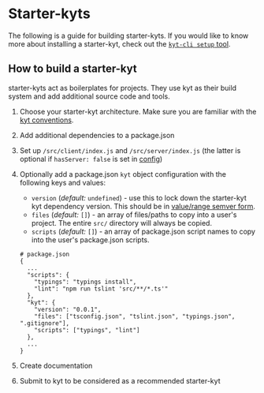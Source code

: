# Starter-kyts

The following is a guide for building starter-kyts. If you would like to know more about installing a starter-kyt, check out the [`kyt-cli setup` tool](/docs/kytCli.md).

## How to build a starter-kyt
starter-kyts act as boilerplates for projects. They use kyt as their build system and add additional source code and tools.

1. Choose your starter-kyt architecture. Make sure you are familiar with the [kyt conventions](/docs/conventions.md).

2. Add additional dependencies to a package.json

3. Set up `/src/client/index.js` and `/src/server/index.js` (the latter is optional if `hasServer: false` is set in [config](/docs/kytConfig.md))

4. Optionally add a package.json `kyt` object configuration with the following keys and values:

    - `version` (*default:* `undefined`) - use this to lock down the starter-kyt kyt dependency version. This should be in [value/range semver form](https://github.com/npm/node-semver#versions).
    - `files` (*default:* `[]`) - an array of files/paths to copy into a user's project. The entire `src/` directory will always be copied.
    - `scripts` (*default:* `[]`) - an array of package.json script names to copy into the user's package.json scripts.

    ```
    # package.json
    {
      ...
      "scripts": {
        "typings": "typings install",
        "lint": "npm run tslint 'src/**/*.ts'"
      },
      "kyt": {
        "version": "0.0.1",
        "files": ["tsconfig.json", "tslint.json", "typings.json", ".gitignore"],
        "scripts": ["typings", "lint"]
      },
      ...
    }
    ```

4. Create documentation

5. Submit to kyt to be considered as a recommended starter-kyt
